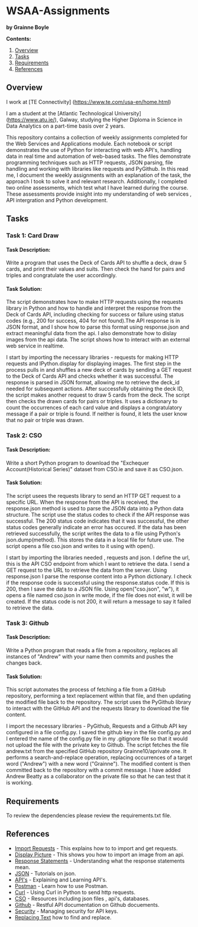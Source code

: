 # WSAA-Assignments

**by Grainne Boyle**

**Contents:** 

1. [Overview](#Overview)
2. [Tasks](#Tasks)
3. [Requirements](#Requirements)
4. [References](#References)

## Overview  

I work at [TE Connectivity] (https://www.te.com/usa-en/home.html)  

I am a student at the [Atlantic Technological University] (https://www.atu.ie/), Galway, studying the Higher Diploma in Science in Data Analytics on a part-time basis over 2 years.    

This repository contains a collection of weekly assignments completed for the Web Services and Applications module. Each notebook or script demonstrates the use of Python for interacting  with web API's, handling data in real time and automation of web-based tasks. The files demonstrate programming techniques such as HTTP requests, JSON parsing, file handling and working with libraries like requests and PyGithub. In this read me, I document the weekly assignments with an explanation of the task, the approach I took to solve it and relevant research. 
Additionally, I completed two online assessments, which test what I have learned during the course. These assessments provide insight into my understanding of web services , API intergration and Python development. 


## Tasks   

### Task 1: Card Draw  

#### Task Description:  
Write a program that uses the Deck of Cards API to shuffle a deck, draw 5 cards, and print their values and suits. Then check the hand for pairs and triples and congratulate the user accordingly.  

#### Task Solution:  
The script demonstrates how to make HTTP requests using the requests library in Python and how to handle and interpret the response from the Deck of Cards API, including checking for success or failure using status codes (e.g., 200 for success, 404 for not found).The API response is in JSON format, and I show how to parse this format using response.json and extract meaningful data from the api. I also demonstrate how to dislay images from the api data. The script shows how to interact with an external web service in realtime.  

I start by importing the necessary libraries - requests for making HTTP requests and IPython.display for displaying images.  The first step in the process pulls in and shuffles a new deck of cards by sending a GET request to the Deck of Cards API and checks whether it was successful. The response is parsed in JSON format, allowing me to retrieve the deck_id needed for subsequent actions. After successfully obtaining the deck ID, the script makes another request to draw 5 cards from the deck. The script then checks the drawn cards for pairs or triples. It uses a dictionary to count the occurrences of each card value and displays a congratulatory message if a pair or triple is found. If neither is found, it lets the user know that no pair or triple was drawn.  

### Task 2: CSO  

#### Task Description:  
Write a short Python program to download the "Exchequer Account(Historical Series)" dataset from CSO.ie and save it as CSO.json.  

#### Task Solution:  
The script usees the requests library to send an HTTP GET request to a specific URL. When the response from the API is received, the response.json method is used to parse the JSON data into a Python data structure. The script use the status codes to check if the API response was successful. The 200 status code indicates that it was successful, the other status codes generally indicate an error has occured. If the data has been retrieved successfully, the script writes the data to a file using Python's json.dump(method). This stores the data in a local file for future use. The script opens a file cso.json and writes to it using with open().  

I start by importing the libraries needed , requests and json. I define the url, this is the API CSO endpoint from which I want to retrieve the data. I send a GET request to the URL to retrieve the data from the server. Using response.json I parse the response content into a Python dictionary. I check if the response code is successful using the response.status code. If this is 200, then I save the data to a JSON file. Using open("cso.json", "w"), it opens a file named cso.json in write mode, if the file does not exist, it will be created. If the status code is not 200, it will return a message to say it failed to retrieve the data.  

### Task 3: Github   

#### Task Description:
Write a Python program that reads a file from a repository, replaces all instances of "Andrew" with your name then commits and pushes the changes back.  

#### Task Solution:  
This script automates the process of fetching a file from a GitHub repository, performing a text replacement within that file, and then updating the modified file back to the repository. The script uses the PyGithub library to interact with the GitHub API and the requests library to download the file content.  

I import the necessary libraries - PyGithub, Requests and a Github API key configured in a file config.py. I saved the github key in the file config.py and I entered the name of the config.py file in my .gitignore file so that it would not upload the file with the private key to Github. The script fetches the file andrew.txt from the specified GitHub repository Grainne10/aprivate one. It performs a search-and-replace operation, replacing occurrences of a target word ("Andrew") with a new word ("Grainne"). The modified content is then committed back to the repository with a commit message. I have added Andrew Beatty as a collaborator on the private file so that he can test that it is working.    

## Requirements  
To review the dependencies please review the requirements.txt file.  


## References  
* [Import Requests](https://realpython.com/python-requests/) - This explains how to to import and get requests.  
* [Display Picture](https://www.reddit.com/r/learnpython/comments/coho06/displaying_picture_from_api_in_jupyter_notebook) - This shows you how to import an image from an api.  
* [Response Statements](https://en.wikipedia.org/wiki/List_of_HTTP_status_codes) - Understanding what the response statements mean.  
* [JSON](https://www.w3schools.com/js/js_json_intro.asp) - Tutorials on json.  
* [API's](https://www.geeksforgeeks.org/a-comprehensive-guide-to-api-development/) - Explaining and Learning API's.   
* [Postman](https://www.youtube.com/watch?v=wEOLZq-7DYs) - Learn how to use Postman.   
* [Curl](https://www.roborabbit.com/blog/how-to-use-curl-in-python-with-examples/) - Using Curl in Python to send http requests.  
* [CSO](https://www.cso.ie/en/index.html) - Resources including json files , api's, databases.  
* [Github](https://docs.github.com/en/rest?apiVersion=2022-11-28) - Restful API documentation on Github docuements.  
* [Security](https://blog.gitguardian.com/secrets-api-management/) - Managing security for API keys.  
* [Replacing Text](https://www.tutorialspoint.com/How-to-search-and-replace-text-in-a-file-using-Python) how to find and replace.  